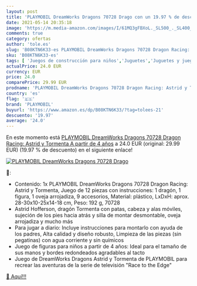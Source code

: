 ```yaml
---
layout: post
title: 'PLAYMOBIL DreamWorks Dragons 70728 Drago con un 19.97 % de descuento'
date: 2021-05-14 20:35:18
image: 'https://m.media-amazon.com/images/I/61MQ3gFBXoL._SL500_._SL400_.jpg'
comments: true
category: ofertas
author: 'tole.es'
slug: 'B08KTN6K33-es PLAYMOBIL DreamWorks Dragons 70728 Dragon Racing: Astrid y...'
sku: 'B08KTN6K33-es'
tags: [ 'Juegos de construcción para niños','Juguetes','Juguetes y juegos','playmobil', ]
actualPrice: 24.0 EUR
currency: EUR
price: 24.0
comparePrice: 29.99 EUR
prodname: 'PLAYMOBIL DreamWorks Dragons 70728 Dragon Racing: Astrid y Tormenta  A partir de 4 años'
country: 'es'
flag: '🇪🇸'
brand: 'PLAYMOBIL'
buyurl: 'https://www.amazon.es/dp/B08KTN6K33/?tag=tolees-21'
descuento: '19.97'
average: '24.0'
---
```


En este momento está [PLAYMOBIL DreamWorks Dragons 70728 Dragon Racing: Astrid y Tormenta  A partir de 4 años](https://www.amazon.es/dp/B08KTN6K33/?tag=tolees-21) a 24.0 EUR (original: 29.99 EUR) (19.97 %  de descuento) en el siguiente enlace!

[![PLAYMOBIL DreamWorks Dragons 70728 Drago](https://m.media-amazon.com/images/I/61MQ3gFBXoL._SL500_._SL400_.jpg)](https://www.amazon.es/dp/B08KTN6K33/?tag=tolees-21)

🔎:

- Contenido: 1x PLAYMOBIL DreamWorks Dragons 70728 Dragon Racing: Astrid y Tormenta, Juego de 12 piezas con instrucciones: 1 dragón, 1 figura, 1 oveja arrojadiza, 9 accesorios, Material: plástico, LxDxH: aprox. 28-30x10-25x14-18 cm, Peso: 192 g, 70728
- Astrid Hofferson, dragón Tormenta con patas, cabeza y alas móviles, sujeción de los pies hacia atrás y silla de montar desmontable, oveja arrojadiza y mucho más
- Para jugar a diario: Incluye instrucciones para montarlo con ayuda de los padres, Alta calidad y diseño robusto, Limpieza de las piezas (sin pegatinas) con agua corriente y sin químicos
- Juego de figuras para niños a partir de 4 años: Ideal para el tamaño de sus manos y bordes redondeados agradables al tacto
- Juego de DreamWorks Dragons Astrid y Tormenta de PLAYMOBIL para recrear las aventuras de la serie de televisión "Race to the Edge"

[🛒 Aquí!!!](https://www.amazon.es/dp/B08KTN6K33/?tag=tolees-21)
